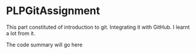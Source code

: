 # PLPGitAssignment
This part constituted of introduction to git.
Integrating it with GitHub.
I learnt a lot from it.

The code summary will go here
